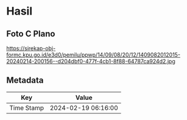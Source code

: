 # Hasil

## Foto C Plano

https://sirekap-obj-formc.kpu.go.id/e3d0/pemilu/ppwp/14/09/08/20/12/1409082012015-20240214-200156--d204dbf0-477f-4cb1-8f88-64787ca924d2.jpg


## Metadata

| Key        | Value               |
| ---------- | ------------------- |
| Time Stamp | 2024-02-19 06:16:00 |



